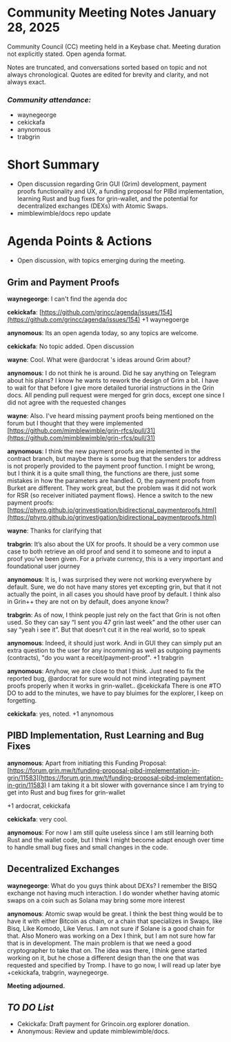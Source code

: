 # Community Meeting Notes January 28, 2025

Community Council (CC) meeting held in a Keybase chat. Meeting duration not explicitly stated. Open agenda format.

Notes are truncated, and conversations sorted based on topic and not always chronological. Quotes are edited for brevity and clarity, and not always exact.

### _Community attendance:_

* waynegeorge
* cekickafa
* anynomous
* trabgrin

# Short Summary

- Open discussion regarding Grin GUI (Grim) development, payment proofs functionality and UX, a funding proposal for PIBd implementation, learning Rust and bug fixes for grin-wallet, and the potential for decentralized exchanges (DEXs) with Atomic Swaps.
- mimblewimble/docs repo update

# Agenda Points & Actions

*   Open discussion, with topics emerging during the meeting.

## Grim and Payment Proofs

__waynegeorge__: I can't find the agenda doc

__cekickafa__: [https://github.com/grincc/agenda/issues/154](https://github.com/grincc/agenda/issues/154)
+1 waynegoerge

__anynomous__: Its an open agenda today, so any topics are welcome.

__cekickafa__: No topic added. Open discussion

__wayne__: Cool. What were @ardocrat 's ideas around Grim about?

__anynomous__: I do not think he is around.
Did he say anything on Telegram about his plans? I know he wants to rework the design of Grim a bit. I have to wait for that before I give more detailed turorial instructions in the Grin docs.
All pending pull request were merged for grin docs, except one since I did not agree with the requested changes

__wayne__: Also. I've heard missing payment proofs being mentioned on the forum but I thought that they were implemented
[https://github.com/mimblewimble/grin-rfcs/pull/31](https://github.com/mimblewimble/grin-rfcs/pull/31)

__anynomous__: I think the new payment proofs are implemented in the contract branch, but maybe there is some bug that the senders tor address is not properly provided to the payment proof function.
I might be wrong, but I think it is a quite small thing, the functions are there, just some mistakes in how the parameters are handled.
O, the payment proofs from Burket are different.
They work great, but the problem was it did not work for RSR (so receiver initiated payment flows).
Hence a switch to the new payment proofs:
[https://phyro.github.io/grinvestigation/bidirectional_paymentproofs.html](https://phyro.github.io/grinvestigation/bidirectional_paymentproofs.html)

__wayne__: Thanks for clarifying that

__trabgrin__: It’s also about the UX for proofs. It should be a very common use case to both retrieve an old proof and send it to someone and to input a proof you’ve been given. For a private currency, this is a very important and foundational user journey

__anynomous__: It is, I was surprised they were not working everywhere by default.
Sure, we do not have many stores yet excepting grin, but that it not actually the point, in all cases you should have proof by default.
I think also in Grin++ they are not on by default, does anyone know?

__trabgrin__: As of now, I think people just rely on the fact that Grin is not often used. So they can say “I sent you 47 grin last week” and the other user can say “yeah i see it”.
But that doesn’t cut it in the real world, so to speak

__anynomous__: Indeed, it should just work. Andi in GUI they can simply put an extra question to the user for any incomming as well as outgoing payments (contracts), "do you want a receit/payment-proof".
+1 trabgrin

__anynomous__: Anyhow, we are close to that I think. Just need to fix the reported bug, @ardocrat for sure would not mind integrating payment proofs properly when it works in grin-wallet..
@cekickafa There is one #TO DO to add to the minutes, we have to pay bluimes for the explorer, I keep on forgetting.

__cekickafa__: yes, noted.
+1 anynomous

## PIBD Implementation, Rust Learning and Bug Fixes

__anynomous__: Apart from initiating this Funding Proposal:
[https://forum.grin.mw/t/funding-proposal-pibd-implementation-in-grin/11583](https://forum.grin.mw/t/funding-proposal-pibd-implementation-in-grin/11583)
I am taking it a bit slower with governance since I am trying to get into Rust and bug fixes for grin-wallet

+1 ardocrat, cekickafa

__cekickafa__: very cool.

__anynomous__: For now I am still quite useless since I am still learning both Rust and the wallet code, but I think I might become adapt enough over time to handle small bug fixes and small changes in the code.

## Decentralized Exchanges

__waynegeorge__: What do you guys think about DEXs? I remember the BISQ exchange not having much interaction. I do wonder whether having atomic swaps on a coin such as Solana may bring some more interest

__anynomous__: Atomic swap would be great. I think the best thing would be to have it with either Bitcoin as chain, or a chain that specializes in Swaps, like Bisq, Like Komodo, Like Verus. I am not sure if Solane is a good chain for that. Also Monero was working on a Dex I think, but I am not sure how far that is in development.
The main problem is that we need a good cryptographer to take that on. The idea was there, I think gene started working on it, but he chose a different design than the one that was requested and specified by Tromp.
I have to go now, I will read up later
bye +cekickafa, trabgrin, waynegeorge.

**Meeting adjourned.**

## *TO DO List*

*   Cekickafa: Draft payment for Grincoin.org  explorer donation.
*   Anonymous: Review and update mimblewimble/docs.